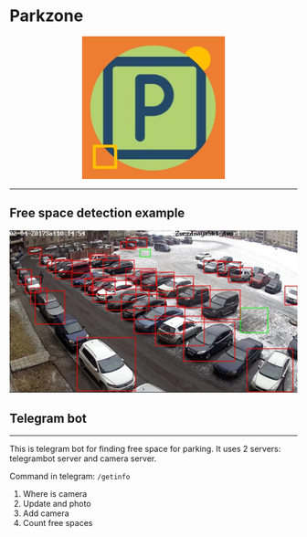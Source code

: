 # Parkzone
<center><img src="images/logo.jpg" height=250px></center>

____

## **Free space detection example**
<center><img src="images/example.jpg"></center>

## **Telegram bot**
____
This is telegram bot for finding free space for parking. It uses 2 servers: telegrambot server and camera server.  
  
Command in telegram: ```/getinfo```
1) Where is camera
2) Update and photo
3) Add camera
4) Count free spaces
